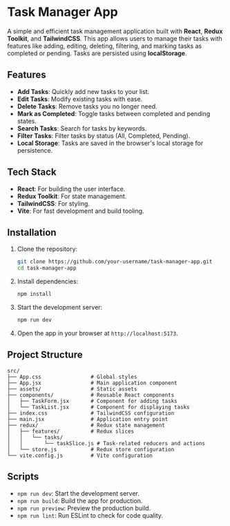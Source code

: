 # Task Manager App

A simple and efficient task management application built with **React**, **Redux Toolkit**, and **TailwindCSS**. This app allows users to manage their tasks with features like adding, editing, deleting, filtering, and marking tasks as completed or pending. Tasks are persisted using **localStorage**.

## Features

- **Add Tasks**: Quickly add new tasks to your list.
- **Edit Tasks**: Modify existing tasks with ease.
- **Delete Tasks**: Remove tasks you no longer need.
- **Mark as Completed**: Toggle tasks between completed and pending states.
- **Search Tasks**: Search for tasks by keywords.
- **Filter Tasks**: Filter tasks by status (All, Completed, Pending).
- **Local Storage**: Tasks are saved in the browser's local storage for persistence.

## Tech Stack

- **React**: For building the user interface.
- **Redux Toolkit**: For state management.
- **TailwindCSS**: For styling.
- **Vite**: For fast development and build tooling.

## Installation

1. Clone the repository:
   ```bash
   git clone https://github.com/your-username/task-manager-app.git
   cd task-manager-app
   ```

2. Install dependencies:
   ```bash
   npm install
   ```

3. Start the development server:
   ```bash
   npm run dev
   ```

4. Open the app in your browser at `http://localhost:5173`.

## Project Structure

```
src/
├── App.css                # Global styles
├── App.jsx                # Main application component
├── assets/                # Static assets
├── components/            # Reusable React components
│   ├── TaskForm.jsx       # Component for adding tasks
│   └── TaskList.jsx       # Component for displaying tasks
├── index.css              # TailwindCSS configuration
├── main.jsx               # Application entry point
├── redux/                 # Redux state management
│   ├── features/          # Redux slices
│   │   └── tasks/
│   │       └── taskSlice.js # Task-related reducers and actions
│   └── store.js           # Redux store configuration
└── vite.config.js         # Vite configuration
```

## Scripts

- `npm run dev`: Start the development server.
- `npm run build`: Build the app for production.
- `npm run preview`: Preview the production build.
- `npm run lint`: Run ESLint to check for code quality.

